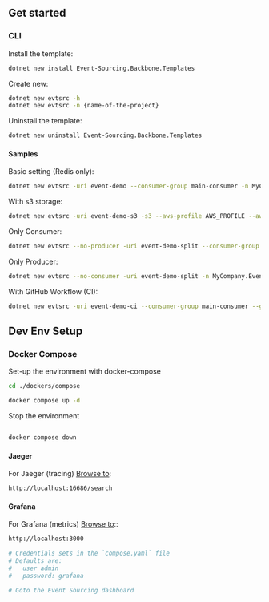 ## Get started 

### CLI

Install the template:

```bash
dotnet new install Event-Sourcing.Backbone.Templates
```

Create new:

```bash
dotnet new evtsrc -h
dotnet new evtsrc -n {name-of-the-project}
```

Uninstall the template:

```bash
dotnet new uninstall Event-Sourcing.Backbone.Templates
```

#### Samples

Basic setting (Redis only):

```bash
dotnet new evtsrc -uri event-demo --consumer-group main-consumer -n MyCompany.Events -e MyEvent
```

With s3 storage:  

```bash
dotnet new evtsrc -uri event-demo-s3 -s3 --aws-profile AWS_PROFILE --aws-profile-region us-east-1 --s3-bucket event-sourcing-demo --consumer-group main-consumer -n MyCompany.Events.S3Storage -e MyEvent
```

Only Consumer:  

```bash
dotnet new evtsrc --no-producer -uri event-demo-split --consumer-group main-consumer -n MyCompany.Events.Consumer -e MyEvent
```

Only Producer:  

```bash
dotnet new evtsrc --no-consumer -uri event-demo-split -n MyCompany.Events.Producer -e MyEvent
```  

With GitHub Workflow (CI):  

```bash
dotnet new evtsrc -uri event-demo-ci --consumer-group main-consumer --github-ci --git-email ci-mail@gmail.com -n MyCompany.Events.CI -e MyEvent
```

## Dev Env Setup

### Docker Compose 

Set-up the environment with docker-compose 

```bash
cd ./dockers/compose
```

```bash
docker compose up -d
```

Stop the environment

```bash

docker compose down
```

#### Jaeger 

For Jaeger (tracing) [Browse to](http://localhost:16686/search):
```bash
http://localhost:16686/search
```

#### Grafana 

For Grafana (metrics) [Browse to](http://localhost:3000/)::
```bash
http://localhost:3000

# Credentials sets in the `compose.yaml` file
# Defaults are:
#   user admin
#   password: grafana

# Goto the Event Sourcing dashboard
```
